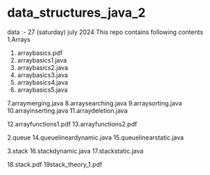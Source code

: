 # data_structures_java_2
data :- 27 (saturday) july 2024
This repo contains following contents 
1.Arrays
  1. arraybasics.pdf
  2. arraybasics1.java
  3. arraybasics2.java
  4. arraybasics3.java
  5. arraybasics4.java
  6. arraybasics5.java

  7.arraymerging.java
  8.arraysearching.java
  9.arraysorting.java
  10.arrayinserting.java
  11.arraydeletion.java

  12.arrayfunctions1.pdf
  13.arrayfunctions2.pdf

2.queue
  14.queuelineardynamic.java
  15.queuelinearstatic.java
     
3.stack
  16.stackdynamic.java
  17.stackstatic.java

  18.stack.pdf
  19stack_theory_1.pdf
